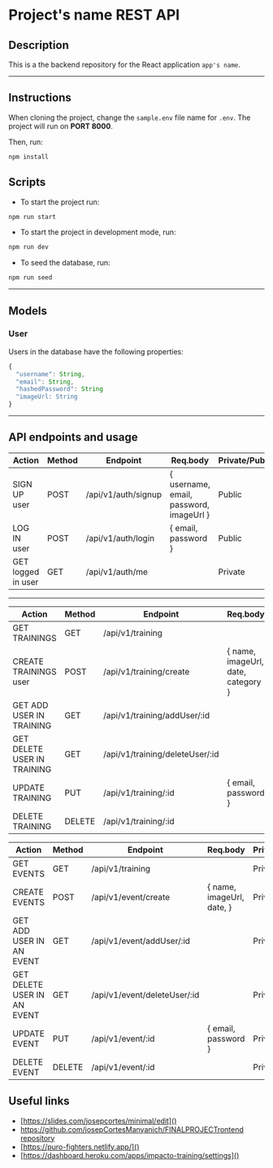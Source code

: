 # Project's name REST API
## Description

This is a the backend repository for the React application `app's name`.

---

## Instructions

When cloning the project, change the <code>sample.env</code> file name for <code>.env</code>. The project will run on **PORT 8000**.

Then, run:
```bash
npm install
```
## Scripts

- To start the project run:
```bash
npm run start
```
- To start the project in development mode, run:
```bash
npm run dev
```
- To seed the database, run:
```bash
npm run seed
```
---

## Models

### User

Users in the database have the following properties:

```js
{
  "username": String,
  "email": String,
  "hashedPassword": String
  "imageUrl: String
}
```

---

## API endpoints and usage 

| Action           | Method    | Endpoint             | Req.body                        | Private/Public |
|------------------|-----------|----------------------|---------------------------------|-----------------|
| SIGN UP user     | POST      | /api/v1/auth/signup  | { username, email, password, imageUrl }   |    Public |                 
| LOG IN user      | POST      | /api/v1/auth/login   | { email, password }             |    Public |                  
| GET logged in user   | GET     | /api/v1/auth/me    |   | Private |

---

| Action           | Method    | Endpoint             | Req.body                        | Private/Public |
|------------------|-----------|----------------------|---------------------------------|-----------------|
| GET TRAININGS   | GET     | /api/v1/training |   |    Private |                 
| CREATE TRAININGS user      | POST      | /api/v1/training/create   | { name, imageUrl, date, category }  |    Private |                  
| GET ADD USER IN TRAINING   | GET     | /api/v1/training/addUser/:id   |   | Private |
| GET DELETE USER IN TRAINING  | GET   | /api/v1/training/deleteUser/:id  | |    Private |                 
| UPDATE TRAINING     | PUT   | /api/v1/training/:id  | { email, password }             |    Private |                  
| DELETE TRAINING   | DELETE   | /api/v1/training/:id    |   | Private |


| Action           | Method    | Endpoint             | Req.body                        | Private/Public |
|------------------|-----------|----------------------|---------------------------------|-----------------|
| GET EVENTS   | GET     | /api/v1/training |   |    Private |                 
| CREATE EVENTS      | POST      | /api/v1/event/create   | { name, imageUrl, date,  }  |    Private |                  
| GET ADD USER IN AN EVENT   | GET     | /api/v1/event/addUser/:id   |   | Private |
| GET DELETE USER IN AN EVENT | GET   | /api/v1/event/deleteUser/:id  | |    Private |                 
| UPDATE EVENT    | PUT   | /api/v1/event/:id  | { email, password }             |    Private |                  
| DELETE EVENT   | DELETE   | /api/v1/event/:id    |   | Private |

## Useful links

- [https://slides.com/josepcortes/minimal/edit]()
- [https://github.com/josepCortesManyanich/FINALPROJECTrontend repository]()
- [https://puro-fighters.netlify.app/]()
- [https://dashboard.heroku.com/apps/impacto-training/settings]()

